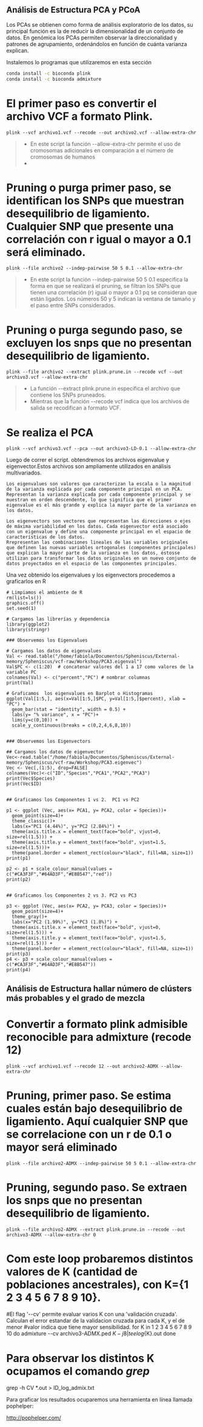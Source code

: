 ## Análisis de Estructura PCA y PCoA
Los PCAs se obtienen como forma de análisis exploratorio de los datos, su principal función es la de reducir la dimensionalidad de un conjunto de datos. En genómica los PCAs permiten observar la  direccionalidad y patrones de agrupamiento, ordenándolos en función de cuánta varianza explican.

Instalemos lo programas que utilizaremos en esta sección

```bash
conda install -c bioconda plink
conda install -c bioconda admixture
```

# El primer paso es convertir el archivo VCF a formato Plink. 
```
plink --vcf archivo1.vcf --recode --out archivo2.vcf --allow-extra-chr
```
> + En este script la función --allow-extra-chr permite el uso de cromosomas adicionales en comparación a el número de cromosomas de humanos
> + 

# Pruning o purga primer paso, se identifican los SNPs que muestran desequilibrio de ligamiento. Cualquier SNP que presente una correlación con r igual o mayor a 0.1 será eliminado.
```
plink --file archivo2 --indep-pairwise 50 5 0.1 --allow-extra-chr
```
> + En este script la función --indep-pairwise 50 5 0.1 especifica la forma en que se realizará el pruning, se filtran los SNPs que tienen una correlación (r) igual o mayor a 0.1 pq se consideran que están  ligados. Los números 50 y 5 indican la ventana de tamaño y el paso entre SNPs considerados.

# Pruning o purga segundo paso, se excluyen los snps que no presentan desequilibrio de ligamiento.

```
plink --file archivo2 --extract plink.prune.in --recode vcf --out archivo3.vcf --allow-extra-chr
```
> + La función --extract plink.prune.in especifica el archivo que contiene los SNPs pruneados.
> + Mientras que la función --recode vcf indica que los archivos de salida se recodifican a formato VCF.

# Se realiza el PCA
```
plink --vcf archivo3.vcf --pca --out archivo3-LD-0.1 --allow-extra-chr
```


Luego de correr el script. obtendremos los archivos eigenvalue y eigenvector.Estos archivos son ampliamente utilizados en análisis multivariados. 

    Los eigenvalues son valores que caracterizan la escala o la magnitud de la varianza explicada por cada componente principal en un PCA. Representan la varianza explicada por cada componente principal y se muestran en orden descendente, lo que significa que el primer eigenvalue es el más grande y explica la mayor parte de la varianza en los datos.

    Los eigenvectors son vectores que representan las direcciones o ejes de máxima variabilidad en los datos. Cada eigenvector está asociado con un eigenvalue y define una componente principal en el espacio de características de los datos.
    Rrepresentan las combinaciones lineales de las variables originales que definen las nuevas variables ortogonales (componentes principales) que explican la mayor parte de la varianza en los datos, éstosse utilizan para transformar los datos originales en un nuevo conjunto de datos proyectados en el espacio de las componentes principales.


Una vez obtenido los eigenvalues y los eigenvectors procedemos a graficarlos en R

```
# Limpiamos el ambiente de R
rm(list=ls())
graphics.off()
set.seed(1)

# Cargamos las librerías y dependencia
library(ggplot2)
library(stringr)

### Observemos los Eigenvalues

# Cargamos los datos de eigenvalues
Val <- read.table("/home/fabiola/Documentos/Spheniscus/External-memory/Spheniscus/vcf-raw/Workshop/PCA3.eigenval") 
Val$PC <- c(1:20)  # concatenar valores del 1 a 17 como valores de la variable PC
colnames(Val) <- c("percent","PC") # nombrar columnas
print(Val)

# Graficamos  los eigenvalues en Barplot o Histogramas 
ggplot(Val[1:5,], aes(x=Val[1:5,]$PC, y=Val[1:5,]$percent), xlab = "PC") +
  geom_bar(stat = "identity", width = 0.5) +
  labs(y= "% variance", x = "PC")+
  lims(y=c(0,10)) +
  scale_y_continuous(breaks = c(0,2,4,6,8,10))


### Observemos los Eigenvectors

## Cargamos los datos de eigenvector
Vec<-read.table("/home/fabiola/Documentos/Spheniscus/External-memory/Spheniscus/vcf-raw/Workshop/PCA3.eigenvec")  
Vec <- Vec[,(1:5), drop=FALSE] 
colnames(Vec)<-c("ID","Species","PCA1","PCA2","PCA3") 
print(Vec$Species)  
print(Vec$ID) 


## Graficamos los Componentes 1 vs 2.  PC1 vs PC2

p1 <- ggplot (Vec, aes(x= PCA1, y= PCA2, color = Species))+  
  geom_point(size=4)+  
  theme_classic()+  
  labs(x="PC1 (4.44%)", y="PC2 (2.84%)") +  
  theme(axis.title.x = element_text(face="bold", vjust=0, size=rel(1.5))) +  
  theme(axis.title.y = element_text(face="bold", vjust=1.5, size=rel(1.5)))+  
  theme(panel.border = element_rect(colour="black", fill=NA, size=1))  
print(p1)

p2 <- p1 + scale_colour_manual(values = c("#CA3F3F","#64AD3F","#E8B547","red"))
print(p2)


## Graficamos los Componentes 2 vs 3. PC2 vs PC3

p3 <- ggplot (Vec, aes(x= PCA2, y= PCA3, color = Species))+
  geom_point(size=4)+
  theme_gray()+
  labs(x="PC2 (1.99%)", y="PC3 (1.8%)") +
  theme(axis.title.x = element_text(face="bold", vjust=0, size=rel(1.5))) +
  theme(axis.title.y = element_text(face="bold", vjust=1.5, size=rel(1.5))) +
  theme(panel.border = element_rect(colour="black", fill=NA, size=1))
print(p3)
p4 <- p3 + scale_colour_manual(values = c("#CA3F3F","#64AD3F","#E8B547"))
print(p4)

```

## Análisis de Estructura hallar número de clústers más probables y el grado de mezcla


# Convertir a formato plink admisible reconocible para admixture (recode 12)
```
plink --vcf archivo1.vcf --recode 12 --out archivo2-ADMX --allow-extra-chr
```


# Pruning, primer paso. Se estima cuales están bajo desequilibrio de ligamiento. Aquí cualquier SNP que se correlacione con un r de 0.1 o mayor será eliminado
```
plink --file archivo2-ADMX --indep-pairwise 50 5 0.1 --allow-extra-chr
```

# Pruning, segundo paso. Se extraen los snps que no presentan desequilibrio de ligamiento.
```
plink --file archivo2-ADMX --extract plink.prune.in --recode --out archivo3-ADMX --allow-extra-chr 0
```

# Com este loop probaremos  distintos valores de K (cantidad de poblaciones ancestrales), con K={1 2 3 4 5 6 7 8 9 10}.
#El flag '--cv' permite evaluar varios K con una 'validación cruzada'. Calculan el error estandar de la validacion cruzada para cada K, y el de menor
#valor indica que tiene mayor sensibilidad.
for K in 1 2 3 4 5 6 7 8 9 10
do
admixture --cv archivo3-ADMX.ped $K -j8 | tee log${K}.out
done

# Para observar los distintos K ocupamos el comando *grep*
grep -h CV *.out > ID_log_admix.txt

Para graficar los resultados ocuparemos una herramienta en línea llamada pophelper:

http://pophelper.com/



    

